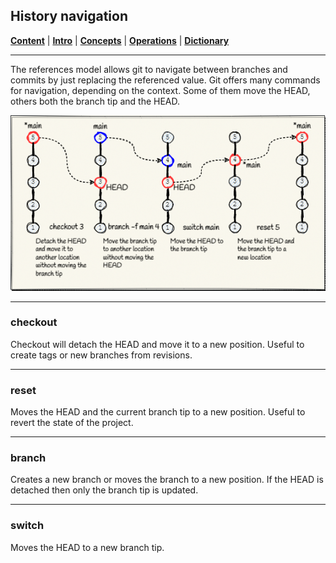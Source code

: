 ## History navigation

[**Content**](../README.md) |
[**Intro**](../01-Introduction/introduction.md) |
[**Concepts**](../02-Concepts/concepts.md) |
[**Operations**](../03-Operations/operations.md) |
[**Dictionary**](../04-Appendix/dictionary.md)
________________________________________________________________________________


The references model allows git to navigate between branches and commits by 
just replacing the referenced value. Git offers many commands for navigation,
depending on the context. Some of them move the HEAD, others both the branch 
tip and the HEAD. 

![Branch navigation](../Assets/images/git-branch-navigation.png)

---
### checkout
Checkout will detach the HEAD and move it to a new position. Useful to create
tags or new branches from revisions.

---
### reset
Moves the HEAD and the current branch tip to a new position. Useful to revert
the state of the project.

---
### branch
Creates a new branch or moves the branch to a new position. If the HEAD is
detached then only the branch tip is updated.

---
### switch
Moves the HEAD to a new branch tip.
